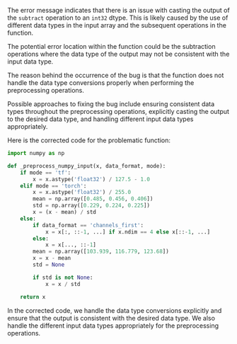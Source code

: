 The error message indicates that there is an issue with casting the output of the `subtract` operation to an `int32` dtype. This is likely caused by the use of different data types in the input array and the subsequent operations in the function.

The potential error location within the function could be the subtraction operations where the data type of the output may not be consistent with the input data type.

The reason behind the occurrence of the bug is that the function does not handle the data type conversions properly when performing the preprocessing operations.

Possible approaches to fixing the bug include ensuring consistent data types throughout the preprocessing operations, explicitly casting the output to the desired data type, and handling different input data types appropriately.

Here is the corrected code for the problematic function:

```python
import numpy as np

def _preprocess_numpy_input(x, data_format, mode):
    if mode == 'tf':
        x = x.astype('float32') / 127.5 - 1.0
    elif mode == 'torch':
        x = x.astype('float32') / 255.0
        mean = np.array([0.485, 0.456, 0.406])
        std = np.array([0.229, 0.224, 0.225])
        x = (x - mean) / std
    else:
        if data_format == 'channels_first':
            x = x[:, ::-1, ...] if x.ndim == 4 else x[::-1, ...]
        else:
            x = x[..., ::-1]
        mean = np.array([103.939, 116.779, 123.68])
        x = x - mean
        std = None

        if std is not None:
            x = x / std

    return x
```

In the corrected code, we handle the data type conversions explicitly and ensure that the output is consistent with the desired data type. We also handle the different input data types appropriately for the preprocessing operations.